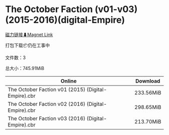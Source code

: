 # The October Faction (v01-v03)(2015-2016)(digital-Empire)

[磁力链接⬇Magnet Link](magnet:?xt=urn:btih:05629b43c168d51757fb14f337b1714647d5eef9&dn=The%20October%20Faction%20%28v01-v03%29%282015-2016%29%28digital-Empire%29)

打包下载📦仍在工事中

文件数：3

总大小：745.91MiB

Online | Download
--- | ---
The October Faction v01 (2015) (Digital-Empire).cbr | 233.56MiB
The October Faction v02 (2016) (Digital-Empire).cbr | 298.65MiB
The October Faction v03 (2016) (Digital-Empire).cbr | 213.70MiB
